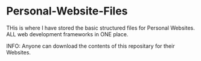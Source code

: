 # Personal-Website-Files
THis is where I have stored the basic structured files for Personal Websites.
ALL web development frameworks in ONE place.

INFO: Anyone can download the contents of this repositary for their Websites.

